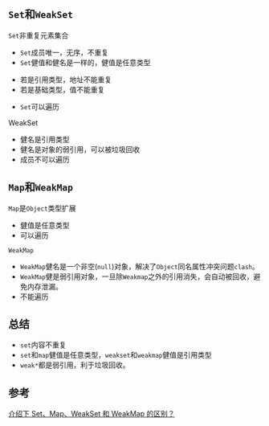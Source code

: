 ## `Set`和`WeakSet`
`Set`非重复元素集合
* `Set`成员唯一，无序，不重复
* `Set`健值和健名是一样的，健值是任意类型
 - 若是引用类型，地址不能重复
 - 若是基础类型，值不能重复
* `Set`可以遍历

WeakSet
* 健名是引用类型
* 健名是对象的弱引用，可以被垃圾回收
* 成员不可以遍历

## `Map`和`WeakMap`
`Map`是`Object`类型扩展
* 健值是任意类型
* 可以遍历

`WeakMap`
* `WeakMap`健名是一个非空(`null`)对象，解决了`Object`同名属性冲突问题`clash`。
* `WeakMap`健是弱引用对象，一旦除`Weakmap`之外的引用消失，会自动被回收，避免内存泄漏。
* 不能遍历

## 总结
* `set`内容不重复
* `set`和`map`健值是任意类型，`weakset`和`weakmap`健值是引用类型
* `weak*`都是弱引用，利于垃圾回收。

## 参考
[介绍下 Set、Map、WeakSet 和 WeakMap 的区别？](https://github.com/Advanced-Frontend/Daily-Interview-Question/issues/6)
